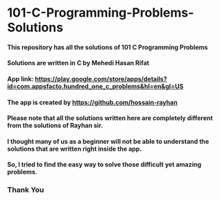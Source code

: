 # 101-C-Programming-Problems-Solutions

#### This repository has all the solutions of 101 C Programming Problems

#### Solutions are written in C by Mehedi Hasan Rifat

#### App link: https://play.google.com/store/apps/details?id=com.appsfacto.hundred_one_c_problems&hl=en&gl=US

#### The app is created by https://github.com/hossain-rayhan

#### Please note that all the solutions written here are completely different from the solutions of Rayhan sir.
#### I thought many of us as a beginner will not be able to understand the solutions that are written right inside the app.
#### So, I tried to find the easy way to solve those difficult yet amazing problems.

### Thank You
